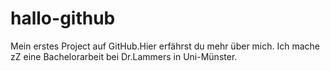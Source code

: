 # hallo-github
Mein erstes Project auf GitHub.Hier erfährst du mehr über mich.
Ich mache zZ eine Bachelorarbeit bei Dr.Lammers in Uni-Münster.
